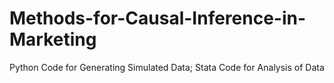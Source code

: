 # Methods-for-Causal-Inference-in-Marketing
Python Code for Generating Simulated Data; Stata Code for Analysis of Data
